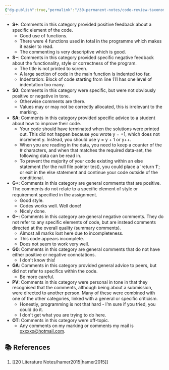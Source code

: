 ```yaml
---
{"dg-publish":true,"permalink":"/30-permanent-notes/code-review-taxonomy/","title":"Code Review Taxonomy","tags":["computer-science","peer-feedback","🪴"],"noteIcon":"","created":"2024.08.30 17:33","updated":"2024.09.09 16:17"}
---
```



-   **S+**: Comments in this category provided positive feedback about a speciﬁc element of the code.
    -   Good use of functions.
    -   There were 4 functions used in total in the programme which makes it easier to read.
    -   The commenting is very descriptive which is good.
-   **S−**: Comments in this category provided speciﬁc negative feedback about the functionality, style or correctness of the program.
    -   The title is not printed to screen.
    -   A large section of code in the main function is indented too far.
    -   Indentation: Block of code starting from line 111 has one level of indentation too many.
-   **S0**: Comments in this category were speciﬁc, but were not obviously positive or negative in tone.
    -   Otherwise comments are there.
    -   Values may or may not be correctly allocated, this is irrelevant to the marking.
-   **SA**: Comments in this category provided speciﬁc advice to a student about how to improve their code.
    -   Your code should have terminated when the solutions were printed out. This did not happen because you wrote y = +1, which does not increment y. Instead, you should use y = y + 1 or y++.
    -   When you are reading in the data, you need to keep a counter of the # characters, and when that matches the required data-set, the following data can be read in.
    -   To prevent the majority of your code existing within an else statement (for the null ﬁle pointer test), you could place a 'return 1'; or exit in the else statement and continue your code outside of the conditional.
-   **G+**: Comments in this category are general comments that are positive. The comments do not relate to a speciﬁc element of style or requirement speciﬁed in the assignment.
    -   Good style.
    -   Codes works well. Well done!
    -   Nicely done.
-   **G−**: Comments in this category are general negative comments. They do not refer to any speciﬁc elements of code, but are instead comments directed at the overall quality (summary comments).
    -   Almost all marks lost here due to incompleteness.
    -   This code appears incomplete.
    -   Does not seem to work very well.
-   **G0**: Comments in this category are general comments that do not have either positive or negative connotations.
    -   I don't know this!
-   **GA**: Comments in this category provided general advice to peers, but did not refer to speciﬁcs within the code.
    -   Be more careful.
-   **PV**: Comments in this category were personal in tone in that they recognised that the comments, although being about a submission, were directed to another person. Many of these were combined with one of the other categories, linked with a general or speciﬁc criticism.
    -   Honestly, programming is not that hard - I’m sure if you tried, you could do it.
    -   I don't get what you are trying to do here.
-   **OT**: Comments in this category were off-topic.
    -   Any comments on my marking or comments my mail is xxxxxx@hotmail.com.

## 📚 References

1. [[20 Literature Notes/hamer2015\|hamer2015]]
